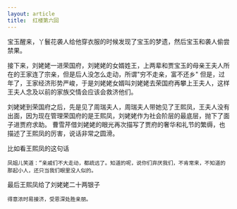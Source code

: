 ```yaml
---
layout: article
title:  红楼第六回
---
```


宝玉醒来，丫鬟花袭人给他穿衣服的时候发现了宝玉的梦遗，然后宝玉和袭人偷尝禁果。

接下来，刘姥姥一进荣国府，刘姥姥的女婿姓王，上两辈和贾宝玉的母亲王夫人所在的王家连了宗亲，但是后人没怎么走动，所谓"穷不走亲，富不还乡"
但是，过年了，王家经济形势严峻，于是刘姥姥女婿叫刘姥姥去荣国府再攀上王夫人，这样王夫人念及以前的家族交情会应该会救济他们。

刘姥姥到荣国府之后，先是见了周瑞夫人，周瑞夫人带她见了王熙凤，王夫人没有出面，因为现在管理荣国府的是王熙凤，刘姥姥作为社会阶层的最底层，抛下了面子进贾府求助。
曹雪芹借刘姥姥的眼光再次描写了贾府的奢华和礼节的繁缛，也描述了王熙凤的厉害，说话非常之圆滑。

比如看王熙凤的这句话

```
凤姐儿笑道：“亲戚们不大走动，都疏远了。知道的呢，说你们弃厌我们，不肯常来，不知道的那起小人，还只当我们眼里没人似的。
```

最后王熙凤给了刘姥姥二十两银子

```
得意浓时易接济，受恩深处胜亲朋。
```